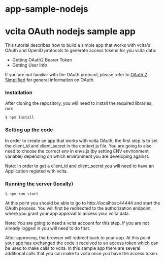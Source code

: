 # app-sample-nodejs

vcita OAuth nodejs sample app
==========================

This tutorial describes how to build a simple app that works with vcita's OAuth and OpenID protocols to generate access tokens for you vcita data:

  - Getting OAuth2 Bearer Token
  - Getting User Info
 
 If you are not familiar with the OAuth protocol, please refer to [OAuth 2 Simplified](https://aaronparecki.com/oauth-2-simplified/) for general information on OAuth.
 
### Installation

After cloning the repository, you will need to install the required libraries, run:

    $ npm install

    
### Setting up the code

In order to create an app that works with vcita OAuth, the first step is to set the client_id and client_secret in the context.js file. 
You are going to also need to choose the correct env in envs.js (by setting ENV environment variable) depending on which environment you are developing against.

Note: In order to get a client_id and client_secret you will need to have an Application registed with vcita.


### Running the server (locally)

    $ npm run start

At this point you should be able to go to http://localhost:44444 and start the OAuth process. You will first be redirected to the authorization endpoint where  you grant your app approval to access your vcita data. 

Note: You are going to need a vcita account for this step. If you are not already logged in you will need to do that.

After approving, the browser will redirect back to your app. At this point your app has exchanged the code it received to an access token which can be used to make calls to vcita. In this sample app there are several additional calls that you can make to vcita once you have the access token.

